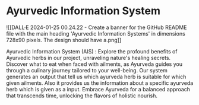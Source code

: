 # Ayurvedic Information System

![[DALL·E 2024-01-25 00.24.22 - Create a banner for the GitHub README file with the main heading 'Ayurvedic Information Systems' in dimensions 728x90 pixels. The design should have a.png]]

Ayurvedic Information System (AIS) : Explore the profound benefits of Ayurvedic herbs in our project, unraveling nature's healing secrets. Discover what to eat when faced with ailments, as Ayurveda guides you through a culinary journey tailored to your well-being. Our system generates an output that tell us which ayurveda herb is suitable for which given ailments. Also it provides us the information about a specific ayurveda herb which is given as a input. Embrace Ayurveda for a balanced approach that transcends time, unlocking the flavors of holistic nourish.

